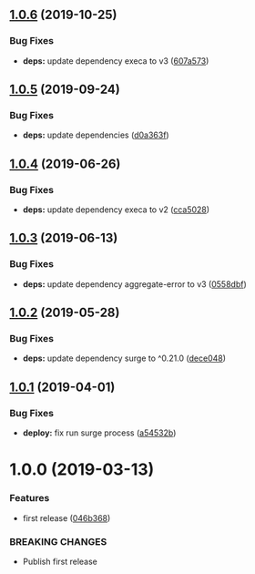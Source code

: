 ## [1.0.6](https://github.com/eclass/semantic-release-surge/compare/v1.0.5...v1.0.6) (2019-10-25)


### Bug Fixes

* **deps:** update dependency execa to v3 ([607a573](https://github.com/eclass/semantic-release-surge/commit/607a5739a67e36793298bb75c4435f2455e75105))

## [1.0.5](https://github.com/eclass/semantic-release-surge/compare/v1.0.4...v1.0.5) (2019-09-24)


### Bug Fixes

* **deps:** update dependencies ([d0a363f](https://github.com/eclass/semantic-release-surge/commit/d0a363f))

## [1.0.4](https://github.com/eclass/semantic-release-surge/compare/v1.0.3...v1.0.4) (2019-06-26)


### Bug Fixes

* **deps:** update dependency execa to v2 ([cca5028](https://github.com/eclass/semantic-release-surge/commit/cca5028))

## [1.0.3](https://github.com/eclass/semantic-release-surge/compare/v1.0.2...v1.0.3) (2019-06-13)


### Bug Fixes

* **deps:** update dependency aggregate-error to v3 ([0558dbf](https://github.com/eclass/semantic-release-surge/commit/0558dbf))

## [1.0.2](https://github.com/eclass/semantic-release-surge/compare/v1.0.1...v1.0.2) (2019-05-28)


### Bug Fixes

* **deps:** update dependency surge to ^0.21.0 ([dece048](https://github.com/eclass/semantic-release-surge/commit/dece048))

## [1.0.1](https://github.com/eclass/semantic-release-surge/compare/v1.0.0...v1.0.1) (2019-04-01)


### Bug Fixes

* **deploy:** fix run surge process ([a54532b](https://github.com/eclass/semantic-release-surge/commit/a54532b))

# 1.0.0 (2019-03-13)


### Features

* first release ([046b368](https://github.com/eclass/semantic-release-surge/commit/046b368))


### BREAKING CHANGES

* Publish first release
